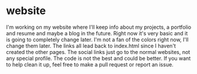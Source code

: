 # website
I'm working on my website where I'll keep info about my projects, a portfolio and resume and maybe a blog in the future. Right now it's very basic and it is going to completely change later. I'm not a fan of the colors right now, I'll change them later. The links all lead back to index.html since I haven't created the other pages. The social links just go to the normal websites, not any special profile. The code is not the best and could be better. If you want to help clean it up, feel free to make a pull request or report an issue.
